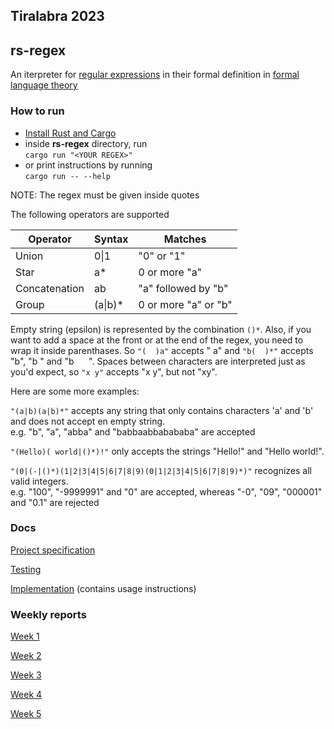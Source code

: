 ## Tiralabra 2023
## rs-regex

An iterpreter for 
[regular expressions](https://en.wikipedia.org/wiki/Regular_expression) 
in their formal definition in 
[formal language theory](https://en.wikipedia.org/wiki/Formal_language)


### How to run

- [Install Rust and Cargo](https://www.rust-lang.org/tools/install)
- inside **rs-regex** directory, run  
```cargo run "<YOUR REGEX>"```  
- or print instructions by running  
```cargo run -- --help```

NOTE: The regex must be given inside quotes

The following operators are supported

|Operator  |Syntax  | Matches|
--- | --- | --- |
|Union | 0\|1 | "0" or "1"|  
|Star |a* | 0 or more "a"|
|Concatenation | ab | "a" followed by "b"|
|Group | (a\|b)* | 0 or more "a" or "b"|

Empty string (epsilon) is represented by the combination ```()*```. Also, if you want to add a space at the front 
or at the end of the regex, you need to wrap it inside parenthases. So ```"(  )a"``` accepts " a" and ```"b(  )*"``` 
accepts "b", "b " and "b &nbsp; &nbsp; &nbsp;". Spaces between characters are interpreted just as you'd expect, so ```"x y"``` 
accepts "x y", but not "xy".

Here are some more examples:

```"(a|b)(a|b)*"``` accepts any string that only contains characters 'a' and 'b' and does not accept en empty string.  
e.g. "b", "a", "abba" and "babbaabbabababa" are accepted  

```"(Hello)( world|()*)!"``` only accepts the strings "Hello!" and "Hello world!".  

```"(0|(-|()*)(1|2|3|4|5|6|7|8|9)(0|1|2|3|4|5|6|7|8|9)*)"``` recognizes all valid integers.  
e.g. "100", "-9999991" and "0" are accepted, whereas "-0", "09", "000001" and "0.1" are rejected  


### Docs

[Project specification](https://github.com/thiom/tiralab/blob/main/docs/specification_doc.md)

[Testing](https://github.com/thiom/tiralab/blob/main/docs/testing_doc.md)

[Implementation](https://github.com/thiom/tiralab/blob/main/docs/implementation_doc.pdf) 
(contains usage instructions)


### Weekly reports

[Week 1](https://github.com/thiom/tiralab/blob/main/docs/weekly_report_1.md)

[Week 2](https://github.com/thiom/tiralab/blob/main/docs/weekly_report_2.md)

[Week 3](https://github.com/thiom/tiralab/blob/main/docs/weekly_report_3.md)

[Week 4](https://github.com/thiom/tiralab/blob/main/docs/weekly_report_4.md)

[Week 5](https://github.com/thiom/tiralab/blob/main/docs/weekly_report_5.md)

